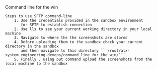 Command line for the win
	
	Steps to use SFTP command-line
		1. Use the credentials provided in the sandbox environment
		   for SFTP to establish connection
		2. Use lls to see your current working directory in your local machine
		3. Navigate to where the the screenshots are stored
		4. Before uploading them to the sandbox check your current directory in the sandbox
		   and then navigate to this directory ```/root/alx-system_engineering-devops/command_line_for_the_win/```
		5. Finally , using put command upload the screenshots from the local machine to the sandbox
